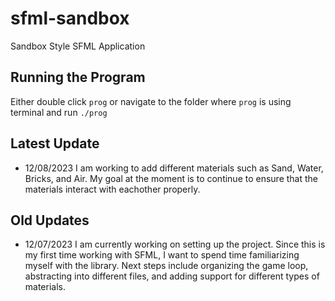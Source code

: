 # sfml-sandbox
Sandbox Style SFML Application

## Running the Program
Either double click `prog` or navigate to the folder where `prog` is using terminal and run `./prog`

## Latest Update
- 12/08/2023 I am working to add different materials such as Sand, Water, Bricks, and Air. My goal at the moment is to continue to ensure that the materials interact with eachother properly. 

## Old Updates

- 12/07/2023 I am currently working on setting up the project. Since this is my first time working with SFML, I want to spend time familiarizing myself with the library.
Next steps include organizing the game loop, abstracting into different files, and adding support for different types of materials.
